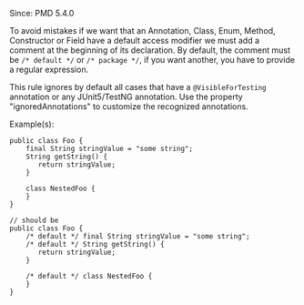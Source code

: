 Since: PMD 5.4.0

To avoid mistakes if we want that an Annotation, Class, Enum, Method, Constructor or Field have a default access modifier
we must add a comment at the beginning of its declaration.
By default, the comment must be `/* default */` or `/* package */`, if you want another, you have to provide a regular expression.

This rule ignores by default all cases that have a `@VisibleForTesting` annotation or any JUnit5/TestNG annotation. Use the
property &quot;ignoredAnnotations&quot; to customize the recognized annotations.

Example(s):
```
public class Foo {
    final String stringValue = "some string";
    String getString() {
       return stringValue;
    }

    class NestedFoo {
    }
}

// should be
public class Foo {
    /* default */ final String stringValue = "some string";
    /* default */ String getString() {
       return stringValue;
    }

    /* default */ class NestedFoo {
    }
}
```
